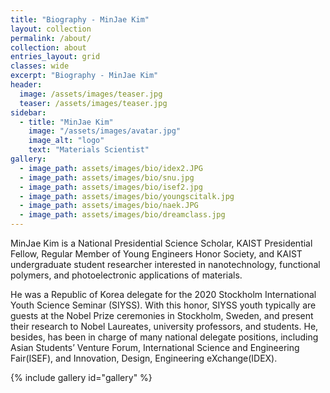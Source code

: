 ```yaml
---
title: "Biography - MinJae Kim"
layout: collection
permalink: /about/
collection: about
entries_layout: grid
classes: wide
excerpt: "Biography - MinJae Kim"
header:
  image: /assets/images/teaser.jpg
  teaser: /assets/images/teaser.jpg
sidebar:
  - title: "MinJae Kim"
    image: "/assets/images/avatar.jpg"
    image_alt: "logo"
    text: "Materials Scientist"
gallery:
  - image_path: assets/images/bio/idex2.JPG
  - image_path: assets/images/bio/snu.jpg
  - image_path: assets/images/bio/isef2.jpg
  - image_path: assets/images/bio/youngscitalk.jpg
  - image_path: assets/images/bio/naek.JPG
  - image_path: assets/images/bio/dreamclass.jpg
---
```



MinJae Kim is a National Presidential Science Scholar, KAIST Presidential Fellow, Regular Member of Young Engineers Honor Society, and KAIST undergraduate student researcher interested in nanotechnology, functional polymers, and photoelectronic applications of materials.

He was a Republic of Korea delegate for the 2020 Stockholm International Youth Science Seminar (SIYSS). With this honor, SIYSS youth typically are guests at the Nobel Prize ceremonies in Stockholm, Sweden, and present their research to Nobel Laureates, university professors, and students. He, besides, has been in charge of many national delegate positions, including Asian Students’ Venture Forum, International Science and Engineering Fair(ISEF), and Innovation, Design, Engineering eXchange(IDEX).

{% include gallery id="gallery"  %}

